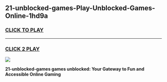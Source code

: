 
## 21-unblocked-games-Play-Unblocked-Games-Online-1hd9a
<h3>
<a href="https://premium76.site?title=21-unblocked-games&ref=24A">CLICK TO PLAY</a></h3>
<hr>

<h3>
<a href="https://premium76.site?title=21-unblocked-games&ref=24A">CLICK 2 PLAY</a>
  
</h3>

<a href="https://premium76.site?title=21-unblocked-games&ref=24A"><img src="https://clearcache.store/games.png"></a>


**21-unblocked-games games unblocked: Your Gateway to Fun and Accessible Online Gaming**
